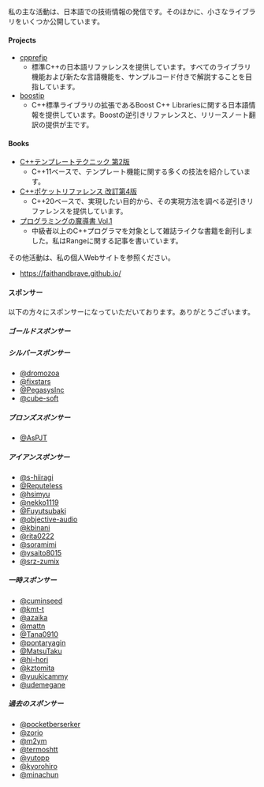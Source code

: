 私の主な活動は、日本語での技術情報の発信です。そのほかに、小さなライブラリをいくつか公開しています。

#### Projects
- [cpprefjp](https://github.com/cpprefjp/site)
    - 標準C++の日本語リファレンスを提供しています。すべてのライブラリ機能および新たな言語機能を、サンプルコード付きで解説することを目指しています。
- [boostjp](https://github.com/boostjp/site)
    - C++標準ライブラリの拡張であるBoost C++ Librariesに関する日本語情報を提供しています。Boostの逆引きリファレンスと、リリースノート翻訳の提供が主です。

#### Books
- [C++テンプレートテクニック 第2版](https://amzn.to/3b6U3wG)
    - C++11ベースで、テンプレート機能に関する多くの技法を紹介しています。
- [C++ポケットリファレンス 改訂第4版](https://amzn.to/3b69wwQ)
    - C++20ベースで、実現したい目的から、その実現方法を調べる逆引きリファレンスを提供しています。
- [プログラミングの魔導書 Vol.1](http://longgate.co.jp/books/grimoire-vol1.html)
    - 中級者以上のC++プログラマを対象として雑誌ライクな書籍を創刊しました。私はRangeに関する記事を書いています。

その他活動は、私の個人Webサイトを参照ください。

- <https://faithandbrave.github.io/>

#### スポンサー
以下の方々にスポンサーになっていただいております。ありがとうございます。

##### ゴールドスポンサー
##### シルバースポンサー
- [@dromozoa](https://github.com/dromozoa)
- [@fixstars](https://github.com/fixstars)
- [@PegasysInc](https://github.com/PegasysInc)
- [@cube-soft](https://github.com/cube-soft)

##### ブロンズスポンサー
- [@AsPJT](https://github.com/AsPJT)

##### アイアンスポンサー
- [@s-hiiragi](https://github.com/s-hiiragi)
- [@Reputeless](https://github.com/Reputeless)
- [@hsimyu](https://github.com/hsimyu)
- [@nekko1119](https://github.com/nekko1119)
- [@Fuyutsubaki](https://github.com/Fuyutsubaki)
- [@objective-audio](https://github.com/objective-audio)
- [@kbinani](https://github.com/kbinani)
- [@rita0222](https://github.com/rita0222)
- [@soramimi](https://github.com/soramimi)
- [@ysaito8015](https://github.com/ysaito8015)
- [@srz-zumix](https://github.com/srz-zumix)

##### 一時スポンサー
- [@cuminseed](https://github.com/cuminseed)
- [@kmt-t](https://github.com/kmt-t)
- [@azaika](https://github.com/azaika)
- [@mattn](https://github.com/mattn)
- [@Tana0910](https://github.com/Tana0910)
- [@pontaryagin](https://github.com/pontaryagin)
- [@MatsuTaku](https://github.com/MatsuTaku)
- [@hi-hori](https://github.com/hi-hori)
- [@kztomita](https://github.com/kztomita)
- [@yuukicammy](https://github.com/yuukicammy)
- [@udemegane](https://github.com/udemegane)


##### 過去のスポンサー
- [@pocketberserker](https://github.com/pocketberserker)
- [@zorio](https://github.com/zorio)
- [@m2ym](https://github.com/m2ym)
- [@termoshtt](https://github.com/termoshtt)
- [@yutopp](https://github.com/yutopp)
- [@kyorohiro](https://github.com/kyorohiro)
- [@minachun](https://github.com/minachun)
